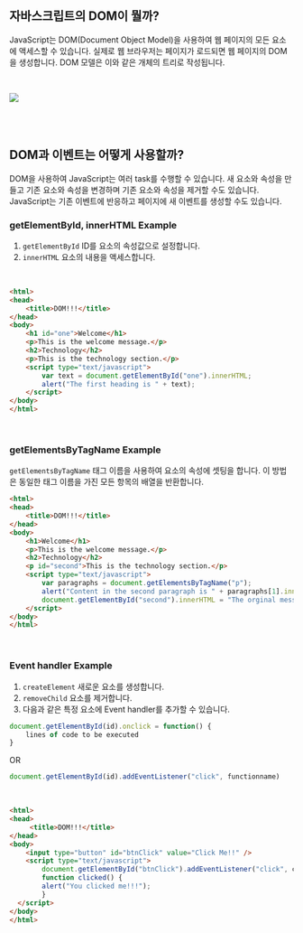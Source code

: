 ## 자바스크립트의 DOM이 뭘까?

JavaScript는 DOM(Document Object Model)을 사용하여 웹 페이지의 모든 요소에 액세스할 수 있습니다. 실제로 웹 브라우저는 페이지가 로드되면 웹 페이지의 DOM을 생성합니다. DOM 모델은 이와 같은 개체의 트리로 작성됩니다.

<br>

![](https://www.guru99.com/images/JavaScript/javascript8_1.png)

<br><br>


## DOM과 이벤트는 어떻게 사용할까?

DOM을 사용하여 JavaScript는 여러 task를 수행할 수 있습니다. 새 요소와 속성을 만들고 기존 요소와 속성을 변경하며 기존 요소와 속성을 제거할 수도 있습니다. JavaScript는 기존 이벤트에 반응하고 페이지에 새 이벤트를 생성할 수도 있습니다.

### getElementById, innerHTML Example

1. `getElementById` ID를 요소의 속성값으로 설정합니다.
2. `innerHTML` 요소의 내용을 액세스합니다.

<br>

```html
<html>
<head>
    <title>DOM!!!</title>
</head>
<body>
    <h1 id="one">Welcome</h1>
    <p>This is the welcome message.</p>
    <h2>Technology</h2>
    <p>This is the technology section.</p>
    <script type="text/javascript">
        var text = document.getElementById("one").innerHTML;
        alert("The first heading is " + text);
    </script>
</body>
</html>
```

<br>

### getElementsByTagName Example

`getElementsByTagName` 태그 이름을 사용하여 요소의 속성에 셋팅을 합니다. 이 방법은 동일한 태그 이름을 가진 모든 항목의 배열을 반환합니다.

```html
<html>
<head>
    <title>DOM!!!</title>
</head>
<body>
    <h1>Welcome</h1>
    <p>This is the welcome message.</p>
    <h2>Technology</h2>
    <p id="second">This is the technology section.</p>
    <script type="text/javascript">
        var paragraphs = document.getElementsByTagName("p");
        alert("Content in the second paragraph is " + paragraphs[1].innerHTML);
        document.getElementById("second").innerHTML = "The orginal message is changed.";
    </script>
</body>
</html>
```

<br>

### Event handler Example

1. `createElement` 새로운 요소를 생성합니다.
2. `removeChild` 요소를 제거합니다.
3. 다음과 같은 특정 요소에 Event handler를 추가할 수 있습니다.

```js
document.getElementById(id).onclick = function() {
    lines of code to be executed
}
```
OR
```js
document.getElementById(id).addEventListener("click", functionname)
```

<br>

```html
<html>
<head>
     <title>DOM!!!</title>
</head>
<body>
    <input type="button" id="btnClick" value="Click Me!!" />
    <script type="text/javascript">
        document.getElementById("btnClick").addEventListener("click", clicked);
        function clicked() {
   	    alert("You clicked me!!!");
        }	
  </script>
</body>
</html>
```